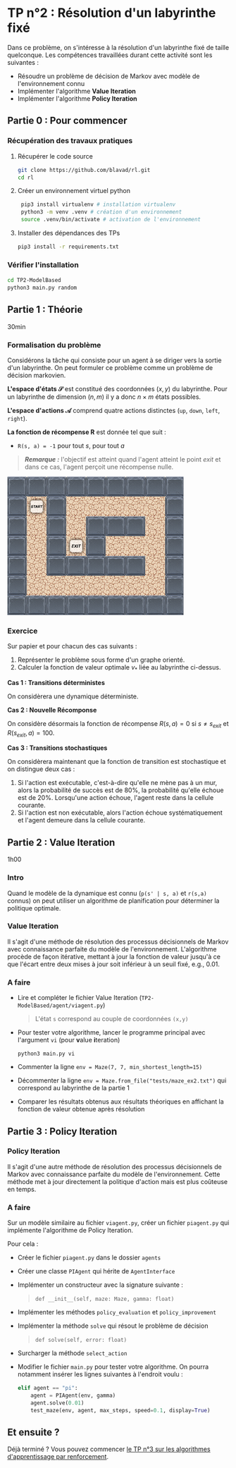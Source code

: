 # TP n°2 : Résolution d'un labyrinthe fixé

Dans ce problème, on s'intéresse à la résolution d'un labyrinthe fixé de taille quelconque. Les compétences travaillées durant cette activité sont les suivantes :

- Résoudre un problème de décision de Markov avec modèle de l'environnement connu
- Implémenter l'algorithme **Value Iteration**
- Implémenter l'algorithme **Policy Iteration**

## Partie 0 : Pour commencer

### Récupération des travaux pratiques

1. Récupérer le code source

   ```bash
   git clone https://github.com/blavad/rl.git
   cd rl
   ```

2. Créer un environnement virtuel python

   ```bash
    pip3 install virtualenv # installation virtualenv
    python3 -m venv .venv # création d'un environnement
    source .venv/bin/activate # activation de l'environnement
   ```

3. Installer des dépendances des TPs

   ```bash
   pip3 install -r requirements.txt
   ```

### Vérifier l'installation

```bash
cd TP2-ModelBased
python3 main.py random
```

## Partie 1 : Théorie

30min

### Formalisation du problème

Considérons la tâche qui consiste pour un agent à se diriger vers la sortie d'un labyrinthe. On peut formuler ce problème comme un problème de décision markovien.

**L'espace d'états $\mathcal{S}$** est constitué des coordonnées $(x, y)$ du labyrinthe. Pour un labyrinthe de dimension $(n, m)$ il y a donc $n \times m$ états possibles.

**L'espace d'actions $\mathcal{A}$** comprend quatre actions distinctes (`up`, `down`, `left`, `right`).

**La fonction de récompense R** est donnée tel que suit :

- `R(s, a) = -1` pour tout $s$, pour tout $a$

> **_Remarque :_** l'objectif est atteint quand l'agent atteint le point _exit_ et dans ce cas, l'agent perçoit une récompense nulle.

<!-- **Le gain $G_t$** -->

 <!-- est donné par $G_t = \sum_{k=0}^{N} \gamma^{k} R(s_{t+k+1}, a_{t+k +1})$ avec $\gamma = 1$ -->

  <img src="./assets/MazeEx2NR.png" width="400" title="hover text">

### Exercice

Sur papier et pour chacun des cas suivants :

1. Représenter le problème sous forme d'un graphe orienté.
2. Calculer la fonction de valeur optimale $v_*$ liée au labyrinthe ci-dessus.

**Cas 1 : Transitions déterministes**

On considèrera une dynamique déterministe.

**Cas 2 : Nouvelle Récomponse**

On considère désormais la fonction de récompense $R(s, a) = 0$ si $s \neq s_{exit}$ et $R(s_{exit}, a) = 100$.

**Cas 3 : Transitions stochastiques**

On considèrera maintenant que la fonction de transition est stochastique et on distingue deux cas :

1.  Si l'action est exécutable, c'est-à-dire qu'elle ne mène pas à un mur, alors la probabilité de succès est de 80%, la probabilité qu'elle échoue est de 20%. Lorsqu'une action échoue, l'agent reste dans la cellule courante.
2.  Si l'action est non exécutable, alors l'action échoue systématiquement et l'agent demeure dans la cellule courante.

## Partie 2 : Value Iteration

1h00

### Intro

Quand le modèle de la dynamique est connu (`p(s' | s, a)` et `r(s,a)` connus) on peut utiliser un algorithme de planification pour déterminer la politique optimale.

### Value Iteration

Il s'agit d'une méthode de résolution des processus décisionnels de Markov avec connaissance parfaite du modèle de l'environnement. L'algorithme procède de façon itérative, mettant à jour la fonction de valeur jusqu'à ce que l'écart entre deux mises à jour soit inférieur à un seuil fixé, e.g., 0.01.

### A faire

- Lire et compléter le fichier Value Iteration (`TP2-ModelBased/agent/viagent.py`)

  > L'état `s` correspond au couple de coordonnées `(x,y)`

- Pour tester votre algorithme, lancer le programme principal avec l'argument `vi` (pour **v**alue **i**teration)

  ```
  python3 main.py vi
  ```

- Commenter la ligne `env = Maze(7, 7, min_shortest_length=15)`
- Décommenter la ligne `env = Maze.from_file("tests/maze_ex2.txt")` qui correspond au labyrinthe de la partie 1
- Comparer les résultats obtenus aux résultats théoriques en affichant la fonction de valeur obtenue après résolution

## Partie 3 : Policy Iteration

### Policy Iteration

Il s'agit d'une autre méthode de résolution des processus décisionnels de Markov avec connaissance parfaite du modèle de l'environnement. Cette méthode met à jour directement la politique d'action mais est plus coûteuse en temps.

### A faire

Sur un modèle similaire au fichier `viagent.py`, créer un fichier `piagent.py` qui implémente l'algorithme de Policy Iteration.

Pour cela :

- Créer le fichier `piagent.py` dans le dossier `agents`
- Créer une classe `PIAgent` qui hérite de `AgentInterface`
- Implémenter un constructeur avec la signature suivante :

  > `def __init__(self, maze: Maze, gamma: float)`

- Implémenter les méthodes `policy_evaluation` et `policy_improvement`

- Implémenter la méthode `solve` qui résout le problème de décision

  > `def solve(self, error: float)`

- Surcharger la méthode `select_action`

- Modifier le fichier `main.py` pour tester votre algorithme. On pourra notamment insérer les lignes suivantes à l'endroit voulu :

  ```python
  elif agent == "pi":
      agent = PIAgent(env, gamma)
      agent.solve(0.01)
      test_maze(env, agent, max_steps, speed=0.1, display=True)
  ```

## Et ensuite ?

Déjà terminé ? Vous pouvez commencer [le TP n°3 sur les algorithmes d'apprentissage par renforcement](../TP3-ModelFree/README.md).

<!--

## Partie 3 : Implémenter l'algorithme "Q-Learning" (40min)

**Intro** : Parfois, les modèles de la dynamique sont inconnus ou gigantesques. S'il est possible d'interagir avec le système directement et récupérer des informations au fil de l'eau, il est alors possible d'implémenter des algorithmes d'apprentissage par renforcement pour déterminer la politique optimale.

1. Lire et compléter le fichier Q-learning (agent/qagent.py)
2. Lancer le programme principal avec comme paramètre `qlearning`

- Lancer`python3 main.py qlearning`

4. Augmenter la taille du labyrinthe à (14, 14) et recommencer l'apprentissage

- Que remarque-t-on ?
- Quelle(s) solution peut-on apporter ?
  - _Indice:_ modifier les paramètres d'apprentissage `n_episodes` et `max_steps` par exemple

5. Modifier le paramètre `eps_profile` pour ne faire que de l'exploration ?

- Analyser les résultats
- Quel est l'intérêt de faire décroître ce paramètre ?

## Partie 3.5 : Visualisation

- Visualiser la courbe d'évolution de la Q-valeur avec la commande `python3 main.py logAnalysisQ`
- Visualiser l'évolution de la fonction de valeur avec la commande `python3 logAnalysisV.py` dans le dossier `partie_3/visualisation/` -->
